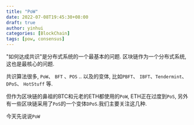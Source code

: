 ```yaml
---
title: "PoW"
date: 2022-07-08T19:45:30+08:00
draft: true
author: yinhui
categories: [BlockChain]
tags: [pow, consensus] 
---
```




"如何达成共识"是分布式系统的一个最基本的问题. 区块链作为一个分布式系统, 这也是最核心的问题.

共识算法很多, `PoW`、 `BFT` 、`POS` .. 以及的变体, 比如`PBFT`、 `IBFT`、`Tendermint`、`DPoS`、 `HotStuff` 等.

但作为区块链的鼻祖的BTC和元老的ETH都使用的`PoW`, ETH正在过度到`PoS`, 另外有一些区块链采用了`PoS`的一个变体`DPoS`.我们主要关注这几种.

今天先说说`PoW`

<!--more-->
